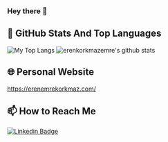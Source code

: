 ### Hey there 👋


## 📌 GitHub Stats And Top Languages

<p float="center">
  <img  src="https://github-readme-stats.vercel.app/api/top-langs/?username=erenkorkmazemre&layout=compact&hide=html,css" alt="My Top Langs" />
  <img  src="https://github-readme-stats.vercel.app/api?username=erenkorkmazemre&show_icons=false&count_private=true&hide=contribs,issues" alt="erenkorkmazemre's github stats" />
</p>


## 🌐 Personal Website
https://erenemrekorkmaz.com/

## 📫 How to Reach Me

[![Linkedin Badge](https://img.shields.io/badge/erenemrekorkmaz-follow%20on%20linkedin-blue?style=for-the-badge&logo=linkedin)](https://www.linkedin.com/in/erenemrekorkmaz/)


<!--
**erenkorkmazemre/erenkorkmazemre** is a ✨ _special_ ✨ repository because its `README.md` (this file) appears on your GitHub profile.

Here are some ideas to get you started:

- 🔭 I’m currently working on ...
- 🌱 I’m currently learning ...
- 👯 I’m looking to collaborate on ...
- 🤔 I’m looking for help with ...
- 💬 Ask me about ...
- 📫 How to reach me: ...
- 😄 Pronouns: ...
- ⚡ Fun fact: ...
-->
